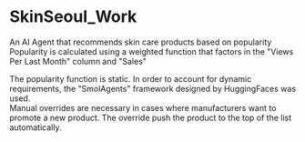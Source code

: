 # SkinSeoul_Work

An AI Agent that recommends skin care products based on popularity</br>
Popularity is calculated using a weighted function that factors in the "Views Per Last Month" column and "Sales"</br>

The popularity function is static. In order to account for dynamic requirements, the "SmolAgents" framework designed by HuggingFaces was used.</br>
Manual overrides are necessary in cases where manufacturers want to promote a new product. The override push the product to the top of the list automatically.

